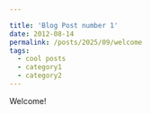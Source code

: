 ```yaml
---

title: 'Blog Post number 1'
date: 2012-08-14
permalink: /posts/2025/09/welcome
tags:
  - cool posts
  - category1
  - category2
---
```


Welcome!